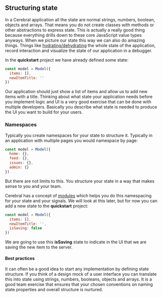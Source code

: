 ## Structuring state

In a Cerebral application all the state are normal strings, numbers, boolean, objects and arrays. That means you do not create classes with methods or other abstractions to express state. This is actually a really good thing because everything drills down to these core JavaScript value types anyways. When we picture our state this way we can also do amazing things. Things like [hydrating/dehydrating]() the whole state of the application, record interaction and visualize the state of our application in a debugger.

In the **quickstart** project we have already defined some state:

```javascript
const model = Model({
  items: [],
  newItemTitle: ''
})
```

Our application should just show a list of items and allow us to add new items with a title. Thinking about what state your application needs before you implement logic and UI is a very good exercise that can be done with multiple developers. Basically you describe what state is needed to produce the UI you want to build for your users.

### Namespaces
Typically you create namespaces for your state to structure it. Typically in an application with multiple pages you would namespace by page:

```javascript
const model = Model({
  home: {},
  feed: {},
  issues: {},
  admin: {}
})
```

But there are not limits to this. You structure your state in a way that makes sense to you and your team.

Cerebral has a concept of [modules]() which helps you do this namespacing for your state and your signals. We will look at this later, but for now you can add a new state to the **quickstart** project:

```javascript
const model = Model({
  items: [],
  newItemTitle: '',
  isSaving: false
})
```

We are going to use this **isSaving** state to indicate in the UI that we are saving the new item to the server.

#### Best practices
It can often be a good idea to start any implementation by defining state structure. If you think of a design mock of a user interface you can translate this into state using strings, numbers, booleans, objects and arrays. It is a good team exercise that ensures that your chosen conventions on naming state properties and overall structure is nurtured.
